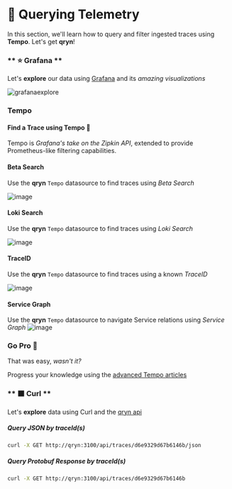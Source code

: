 # 🔎 Querying Telemetry

In this section, we'll learn how to query and filter ingested traces using **Tempo**. Let's get __qryn__!

<!-- tabs:start -->
### ** ⭐ Grafana **
<a id=grafana></a>

Let's **explore** our data using [Grafana](guide/datasources.md) and its _amazing visualizations_

![grafanaexplore](https://user-images.githubusercontent.com/1423657/184538094-13c11500-24ef-4468-9f33-dc9d564238e3.gif)

### Tempo <!-- {docsify-ignore-all} -->
#### Find a Trace using Tempo 🧲

Tempo is _Grafana's take on the Zipkin API_, extended to provide Prometheus-like filtering capabilities.

#### Beta Search
Use the **qryn** `Tempo` datasource to find traces using _Beta Search_

![image](https://user-images.githubusercontent.com/1423657/186616553-ca34e26a-6a59-4a04-98e8-c27fdf8f6159.png)

#### Loki Search
Use the **qryn** `Tempo` datasource to find traces using _Loki Search_

![image](https://user-images.githubusercontent.com/1423657/184548814-b5a4c641-010e-47b1-91c8-5aa402a85908.png)

#### TraceID
Use the **qryn** `Tempo` datasource to find traces using a known _TraceID_

![image](https://user-images.githubusercontent.com/1423657/187453673-a4af8ca8-8288-45fd-81e9-ef2cace91808.png)


#### Service Graph
Use the **qryn** `Tempo` datasource to navigate Service relations using _Service Graph_
![image](https://user-images.githubusercontent.com/1423657/187453193-bd3936b8-fb6e-464f-ac65-413233ca66c2.png)


### Go Pro 🥊

That was easy, _wasn't it?_

Progress your knowledge using the [advanced Tempo articles](/#/examples)


### ** ⬛ Curl **
<a id=curl></a>

Let's **explore**  data using Curl and the [qryn api](/#/support)

##### Query JSON by traceId(s)
```bash
curl -X GET http://qryn:3100/api/traces/d6e9329d67b6146b/json
```

##### Query Protobuf Response by traceId(s)
```bash
curl -X GET http://qryn:3100/api/traces/d6e9329d67b6146b
```
<!-- tabs:end -->
